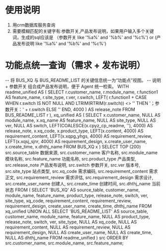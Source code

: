 
# 使用说明
1. 用crm数据库服务查询
2. 需要模糊匹配的关键字有:参数开关,产品发布说明，如果用户输入多个关键词，生成的sql应该是  （参数开关 like '%a%' and '%b%' and '%c%') or (产品发布说明 like '%a%' and '%b%' and '%c%')

# 功能点统一查询（需求 + 发布说明）
-- 将 BUS_XQ 与 BUS_README_LIST 的关键信息统一为“功能点”视图。
-- 说明 + 参数开关 组合成产品发布说明，便于 Agent 统一检索。
WITH readme_unified AS (
    SELECT
        r.customer_name,
        r.module_name,
        r.function1 AS feature_name,
        r.site_type,
        r.ver,
        r.switch,
        LEFT(
            r.function1 + CASE
                WHEN r.switch IS NOT NULL AND LTRIM(RTRIM(r.switch)) <> ''
                    THEN '；参数开关：' + r.switch
                ELSE ''
            END,
            4000
        ) AS release_note
    FROM BUS_README_LIST r
),
xq_unified AS (
    SELECT
        x.customer_name,
        NULL AS module_name,
        x.xq_name AS feature_name,
        NULL AS site_type,
        NULL AS ver,
        NULL AS switch,
        LEFT(COALESCE(x.cpyz_cp_readme, ''), 4000) AS release_note,
        x.xq_code,
        x.product_type,
        LEFT(x.content, 4000) AS requirement_content,
        LEFT(x.xqpg_yhgs, 4000) AS requirement_review,
        LEFT(x.xqsj_sjnr, 4000) AS requirement_design,
        x.create_user_name,
        x.create_time,
        x.dhthj_name
    FROM BUS_XQ x
)
SELECT TOP (200)
    src.source_table 数据来源,
    src.customer_name 客户名称,
    src.module_name 模块名称,
    src.feature_name 功能名称,
    src.product_type 产品类型,
    src.release_note 产品发布说明,
    src.switch 参数开关,
    src.ver 版本号,
    src.site_type 站点类型,
    src.xq_code 需求编码,
    src.requirement_content 需求正文,
    src.requirement_review 需求评估,
    src.requirement_design 需求设计,
    src.create_user_name 创建人,
    src.create_time 创建时间,
    src.dhthj_name 当前状态
FROM (
    SELECT
        'BUS_XQ' AS source_table,
        customer_name,
        module_name,
        feature_name,
        product_type,
        release_note,
        switch,
        ver,
        site_type,
        xq_code,
        requirement_content,
        requirement_review,
        requirement_design,
        create_user_name,
        create_time,
        dhthj_name
    FROM xq_unified
    UNION ALL
    SELECT
        'BUS_README_LIST' AS source_table,
        customer_name,
        module_name,
        feature_name,
        NULL AS product_type,
        release_note,
        switch,
        ver,
        site_type,
        NULL AS xq_code,
        NULL AS requirement_content,
        NULL AS requirement_review,
        NULL AS requirement_design,
        NULL AS create_user_name,
        NULL AS create_time,
        NULL AS dhthj_name
    FROM readme_unified
) src
ORDER BY src.customer_name, src.module_name, src.feature_name;
